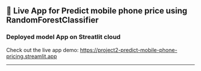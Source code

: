 ## 🚀 Live App for Predict mobile phone price using RandomForestClassifier
### Deployed model App on Streatlit cloud
Check out the live app demo: https://project2-predict-mobile-phone-pricing.streamlit.app

---
